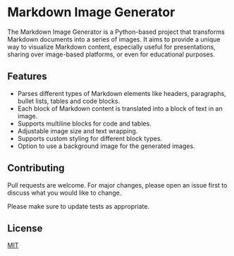 # Markdown Image Generator

The Markdown Image Generator is a Python-based project that transforms Markdown documents into a series of images. It aims to provide a unique way to visualize Markdown content, especially useful for presentations, sharing over image-based platforms, or even for educational purposes.

## Features

- Parses different types of Markdown elements like headers, paragraphs, bullet lists, tables and code blocks.
- Each block of Markdown content is translated into a block of text in an image.
- Supports multiline blocks for code and tables.
- Adjustable image size and text wrapping.
- Supports custom styling for different block types.
- Option to use a background image for the generated images.

## Contributing
Pull requests are welcome. For major changes, please open an issue first to discuss what you would like to change.

Please make sure to update tests as appropriate.

## License
[MIT](https://choosealicense.com/licenses/mit/)
